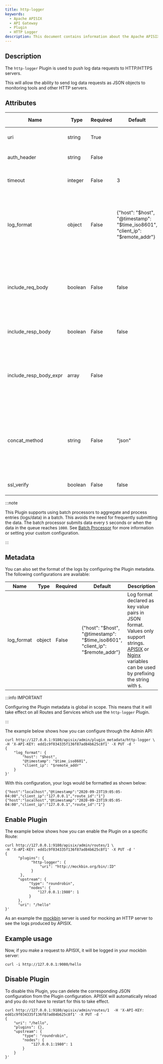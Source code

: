 ```yaml
---
title: http-logger
keywords:
  - Apache APISIX
  - API Gateway
  - Plugin
  - HTTP Logger
description: This document contains information about the Apache APISIX http-logger Plugin. Using this Plugin, you can push APISIX log data to HTTP or HTTPS servers.
---
```


<!--
#
# Licensed to the Apache Software Foundation (ASF) under one or more
# contributor license agreements.  See the NOTICE file distributed with
# this work for additional information regarding copyright ownership.
# The ASF licenses this file to You under the Apache License, Version 2.0
# (the "License"); you may not use this file except in compliance with
# the License.  You may obtain a copy of the License at
#
#     http://www.apache.org/licenses/LICENSE-2.0
#
# Unless required by applicable law or agreed to in writing, software
# distributed under the License is distributed on an "AS IS" BASIS,
# WITHOUT WARRANTIES OR CONDITIONS OF ANY KIND, either express or implied.
# See the License for the specific language governing permissions and
# limitations under the License.
#
-->

## Description

The `http-logger` Plugin is used to push log data requests to HTTP/HTTPS servers.

This will allow the ability to send log data requests as JSON objects to monitoring tools and other HTTP servers.

## Attributes

| Name                   | Type    | Required | Default       | Valid values         | Description                                                                                                                                                                                                              |
| ---------------------- | ------- | -------- | ------------- | -------------------- | ------------------------------------------------------------------------------------------------------------------------------------------------------------------------------------------------------------------------ |
| uri                    | string  | True     |               |                      | URI of the HTTP/HTTPS server.                                                                                                                                                                                            |
| auth_header            | string  | False    |               |                      | Authorization headers if required.                                                                                                                                                                                       |
| timeout                | integer | False    | 3             | [1,...]              | Time to keep the connection alive for after sending a request.                                                                                                                                                           |
| log_format | object | False    | {"host": "$host", "@timestamp": "$time_iso8601", "client_ip": "$remote_addr"} |               | Log format declared as key value pairs in JSON format. Values only support strings. [APISIX](../apisix-variable.md) or [Nginx](http://nginx.org/en/docs/varindex.html) variables can be used by prefixing the string with `$`. |
| include_req_body       | boolean | False    | false         | [false, true]        | When set to `true` includes the request body in the log. If the request body is too big to be kept in the memory, it can't be logged due to Nginx's limitations.                                                         |
| include_resp_body      | boolean | False    | false         | [false, true]        | When set to `true` includes the response body in the log.                                                                                                                                                                |
| include_resp_body_expr | array   | False    |               |                      | When the `include_resp_body` attribute is set to `true`, use this to filter based on [lua-resty-expr](https://github.com/api7/lua-resty-expr). If present, only logs the response if the expression evaluates to `true`. |
| concat_method          | string  | False    | "json"        | ["json", "new_line"] | Sets how to concatenate logs. When set to `json`, uses `json.encode` for all pending logs and when set to `new_line`, also uses `json.encode` but uses the newline (`\n`) to concatenate lines.                          |
| ssl_verify             | boolean | False    | false         | [false, true]        | When set to `true` verifies the SSL certificate.                                                                                                                                                                         |

:::note

This Plugin supports using batch processors to aggregate and process entries (logs/data) in a batch. This avoids the need for frequently submitting the data. The batch processor submits data every `5` seconds or when the data in the queue reaches `1000`. See [Batch Processor](../batch-processor.md#configuration) for more information or setting your custom configuration.

:::

## Metadata

You can also set the format of the logs by configuring the Plugin metadata. The following configurations are available:

| Name       | Type   | Required | Default                                                                       | Description                                                                                                                                                                                                                                             |
| ---------- | ------ | -------- | ----------------------------------------------------------------------------- | ------------------------------------------------------------------------------------------------------------------------------------------------------------------------------------------------------------------------------------------------------- |
| log_format | object | False    | {"host": "$host", "@timestamp": "$time_iso8601", "client_ip": "$remote_addr"} | Log format declared as key value pairs in JSON format. Values only support strings. [APISIX](../apisix-variable.md) or [Nginx](http://nginx.org/en/docs/varindex.html) variables can be used by prefixing the string with `$`. |

:::info IMPORTANT

Configuring the Plugin metadata is global in scope. This means that it will take effect on all Routes and Services which use the `http-logger` Plugin.

:::

The example below shows how you can configure through the Admin API:

```shell
curl http://127.0.0.1:9180/apisix/admin/plugin_metadata/http-logger \
-H 'X-API-KEY: edd1c9f034335f136f87ad84b625c8f1' -X PUT -d '
{
    "log_format": {
        "host": "$host",
        "@timestamp": "$time_iso8601",
        "client_ip": "$remote_addr"
    }
}'
```

With this configuration, your logs would be formatted as shown below:

```shell
{"host":"localhost","@timestamp":"2020-09-23T19:05:05-04:00","client_ip":"127.0.0.1","route_id":"1"}
{"host":"localhost","@timestamp":"2020-09-23T19:05:05-04:00","client_ip":"127.0.0.1","route_id":"1"}
```

## Enable Plugin

The example below shows how you can enable the Plugin on a specific Route:

```shell
curl http://127.0.0.1:9180/apisix/admin/routes/1 \
-H 'X-API-KEY: edd1c9f034335f136f87ad84b625c8f1' -X PUT -d '
{
      "plugins": {
            "http-logger": {
                "uri": "http://mockbin.org/bin/:ID"
            }
       },
      "upstream": {
           "type": "roundrobin",
           "nodes": {
               "127.0.0.1:1980": 1
           }
      },
      "uri": "/hello"
}'
```

As an example the [mockbin](http://mockbin.org/bin/create) server is used for mocking an HTTP server to see the logs produced by APISIX.

## Example usage

Now, if you make a request to APISIX, it will be logged in your mockbin server:

```shell
curl -i http://127.0.0.1:9080/hello
```

## Disable Plugin

To disable this Plugin, you can delete the corresponding JSON configuration from the Plugin configuration. APISIX will automatically reload and you do not have to restart for this to take effect.

```shell
curl http://127.0.0.1:9180/apisix/admin/routes/1  -H 'X-API-KEY: edd1c9f034335f136f87ad84b625c8f1' -X PUT -d '
{
    "uri": "/hello",
    "plugins": {},
    "upstream": {
        "type": "roundrobin",
        "nodes": {
            "127.0.0.1:1980": 1
        }
    }
}'
```
